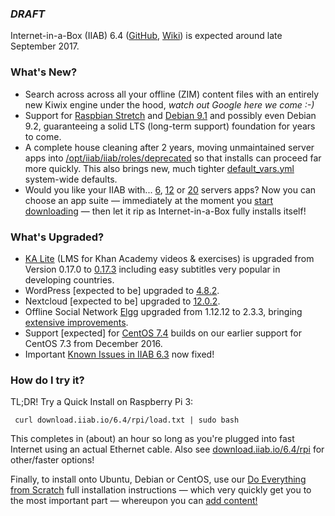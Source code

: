 ### _**DRAFT**_

Internet-in-a-Box (IIAB) 6.4 ([GitHub](https://github.com/iiab/iiab/milestone/1), [Wiki](http://wiki.iiab.io/6.4)) is expected around late September 2017.

### What's New?

* Search across across all your offline (ZIM) content files with an entirely new Kiwix engine under the hood, _watch out Google here we come :-)_
* Support for [Raspbian Stretch](https://www.raspberrypi.org/blog/raspbian-stretch/) and [Debian 9.1](https://www.debian.org/News/2017/20170722) and possibly even Debian 9.2, guaranteeing a solid LTS (long-term support) foundation for years to come.
* A complete house cleaning after 2 years, moving unmaintained server apps into [/opt/iiab/iiab/roles/deprecated](https://github.com/iiab/iiab/tree/master/roles/deprecated) so that installs can proceed far more quickly.  This also brings new, much tighter [default_vars.yml](https://github.com/iiab/iiab/blob/master/vars/default_vars.yml) system-wide defaults.
* Would you like your IIAB with... [6](http://wiki.laptop.org/go/IIAB/local_vars_min.yml), [12](http://wiki.laptop.org/go/IIAB/local_vars.yml) or [20](http://wiki.laptop.org/go/IIAB/local_vars_big.yml) servers apps?  Now you can choose an app suite &mdash; immediately at the moment you [start downloading](http://download.iiab.io/6.4/rpi/) &mdash; then let it rip as Internet-in-a-Box fully installs itself!

### What's Upgraded?

* [KA Lite](http://ka-lite.readthedocs.io/en/latest/installguide/release_notes.html) (LMS for Khan Academy videos & exercises) is upgraded from Version 0.17.0 to [0.17.3](https://github.com/learningequality/ka-lite/releases/tag/v0.17.3) including easy subtitles very popular in developing countries.
* WordPress [expected to be] upgraded to [4.8.2](https://core.trac.wordpress.org/milestone/4.8.2).
* Nextcloud [expected to be] upgraded to [12.0.2](https://nextcloud.com/changelog/).
* Offline Social Network [Elgg](http://learn.elgg.org/en/2.3/) upgraded from 1.12.12 to 2.3.3, bringing [extensive improvements](https://github.com/Elgg/Elgg/blob/2.3.3/CHANGELOG.md).
* Support [expected] for [CentOS 7.4](https://wiki.centos.org/Manuals/ReleaseNotes/CentOS7.1708) builds on our earlier support for CentOS 7.3 from December 2016.
* Important [Known Issues in IIAB 6.3](https://github.com/iiab/iiab/wiki/IIAB-6.3-Release-Notes#known-issues) now fixed!

### How do I try it?

TL;DR!  Try a Quick Install on Raspberry Pi 3:

     curl download.iiab.io/6.4/rpi/load.txt | sudo bash

This completes in (about) an hour so long as you're plugged into fast Internet using an actual Ethernet cable.  Also see [download.iiab.io/6.4/rpi](http://download.iiab.io/6.4/rpi) for other/faster options!

Finally, to install onto Ubuntu, Debian or CentOS, use our [Do Everything from Scratch](https://github.com/iiab/iiab/wiki/IIAB-Installation#do-everything-from-scratch) full installation instructions &mdash; which very quickly get you to the most important part &mdash; whereupon you can [add content!](https://github.com/iiab/iiab/wiki/IIAB-Installation#add-content)